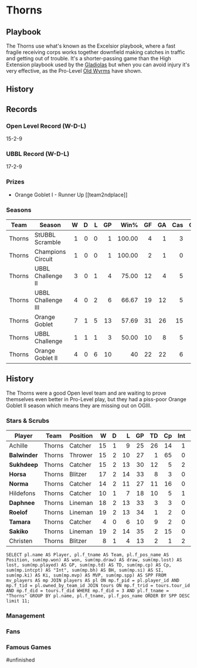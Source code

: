 # Thorns


## Playbook

The Thorns use what's known as the Excelsior playbook, where a fast fragile receiving corps works together downfield making catches in traffic and getting out of trouble. It's a shorter-passing game than the High Extension playbook used by the [Gladiolas](gladiolas) but when you can avoid injury it's very effective, as the Pro-Level [Old Wyrms](oldwyrms) have shown.

## History


## Records

### Open Level Record (W-D-L)

15-2-9

### UBBL Record (W-D-L)

17-2-9

### Prizes

* Orange Goblet I - Runner Up [[team2ndplace]]

### Seasons

| Team      | Season             | W  | D | L | GP | Win% | GF   | GA   | Cas  | CDif | FF   |
|-----------|--------------------|--:|--:|--:|---:|-----:|---:|---:|----:|-----:|---:|
| Thorns | StUBBL Scramble    |    1 |    0 |    0 |      1 |     100.00 |    4 |    1 |    3 |      3 |    1 |
| Thorns | Champions Circuit  |    1 |    0 |    0 |      1 |     100.00 |    2 |    1 |    0 |      0 |    1 |
| Thorns | UBBL Challenge II  |    3 |    0 |    1 |      4 |      75.00 |   12 |    4 |    5 |     -2 |    1 |
| Thorns | UBBL Challenge III |    4 |    0 |    2 |      6 | 66.67 |   19 |   12 |    5 |     -1 |    1 |
| Thorns | Orange Goblet      |    7 |    1 |    5 |     13 | 57.69 |   31 |   26 |   15 |     -5 |    0 |
| Thorns | UBBL Challenge     |    1 |    1 |    1 |      3 |      50.00 |   10 |    8 |    5 |      0 |    1 |
| Thorns | Orange Goblet II |    4 |    0 |    6 |     10 |      40 |   22 |   22 |    6 |    -13 |   -2 |

## History

The Thorns were a good Open level team and are waiting to prove themselves even better in Pro-Level play, but they had a piss-poor Orange Goblet II season which means they are missing out on OGIII.

### Stars & Scrubs

| Player           | Team        | Position      | W | D | L | GP | TD | Cp | Int | BH | SI | Ki | MVP | SPP |
|------------------|-------------|---------------|--:|--:|--:|---:|---:|---:|----:|---:|---:|---:|----:|----:|
| Achille   | Thorns | Catcher  |   15 |    1 |    9 |   25 |   26 |   14 |    1 |    1 |    1 |    0 |    3 |  113 |
| **Balwinder**  | Thorns | Thrower  |   15 |    2 |   10 |   27 |    1 |   65 |    0 |    0 |    0 |    0 |    3 |   83 |
| **Sukhdeep**   | Thorns | Catcher  |   15 |    2 |   13 |   30 |   12 |    5 |    2 |    4 |    0 |    1 |    3 |   70 |
| **Horsa**      | Thorns | Blitzer  |   17 |    2 |   14 |   33 |    8 |    3 |    0 |    6 |    2 |    0 |    3 |   58 |
| **Norma**      | Thorns | Catcher  |   14 |    2 |   11 |   27 |   11 |   16 |    0 |    0 |    0 |    0 |    1 |   54 |
| Hildefons | Thorns | Catcher  |   10 |    1 |    7 |   18 |   10 |    5 |    1 |    1 |    1 |    1 |    2 |   53 |
| **Daphnee**    | Thorns | Lineman  |   18 |    2 |   13 |   33 |    3 |    3 |    0 |    0 |    1 |    0 |    6 |   44 |
| **Roelof**     | Thorns | Lineman  |   19 |    2 |   13 |   34 |    1 |    2 |    0 |    1 |    2 |    0 |    5 |   36 |
| **Tamara**     | Thorns | Catcher  |    4 |    0 |    6 |   10 |    9 |    2 |    0 |    0 |    0 |    0 |    1 |   34 |
| **Sakiko**     | Thorns | Lineman  |   19 |    2 |   14 |   35 |    2 |   15 |    0 |    1 |    0 |    1 |    1 |   30 |
| Christen  | Thorns | Blitzer  |    8 |    1 |    4 |   13 |    2 |    1 |    2 |    1 |    2 |    0 |    2 |   27 |

`
SELECT pl.name AS Player, pl.f_tname AS Team, pl.f_pos_name AS Position, sum(mp.won) AS won, sum(mp.draw) AS draw, sum(mp.lost) AS lost, sum(mp.played) AS GP, sum(mp.td) AS TD, sum(mp.cp) AS Cp, sum(mp.intcpt) AS "Int",	sum(mp.bh) AS BH, sum(mp.si) AS SI,	sum(mp.ki) AS Ki, sum(mp.mvp) AS MVP, sum(mp.spp) AS SPP FROM mv_players AS mp JOIN players AS pl ON mp.f_pid = pl.player_id AND mp.f_tid = pl.owned_by_team_id JOIN tours ON mp.f_trid = tours.tour_id AND mp.f_did = tours.f_did WHERE mp.f_did = 3 AND pl.f_tname = "Thorns" GROUP BY pl.name, pl.f_tname, pl.f_pos_name ORDER BY SPP DESC 
limit 11;
`


### Management


### Fans


### Famous Games

#unfinished